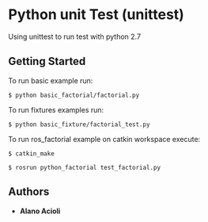 # Python unit Test (unittest)
Using unittest to run test with python 2.7

## Getting Started

To run basic example run:

```
$ python basic_factorial/factorial.py
```

To run fixtures examples run:

```
$ python basic_fixture/factorial_test.py
```

To run ros_factorial example on catkin workspace execute:

```
$ catkin_make
```

```
$ rosrun python_factorial test_factorial.py
```

## Authors

* **Alano Acioli** 